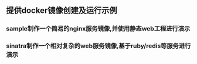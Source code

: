 ## 提供docker镜像创建及运行示例

### sample制作一个简易的nginx服务镜像,并使用静态web工程进行演示

### sinatra制作一个相对复杂的web服务镜像,基于ruby/redis等服务进行演示
